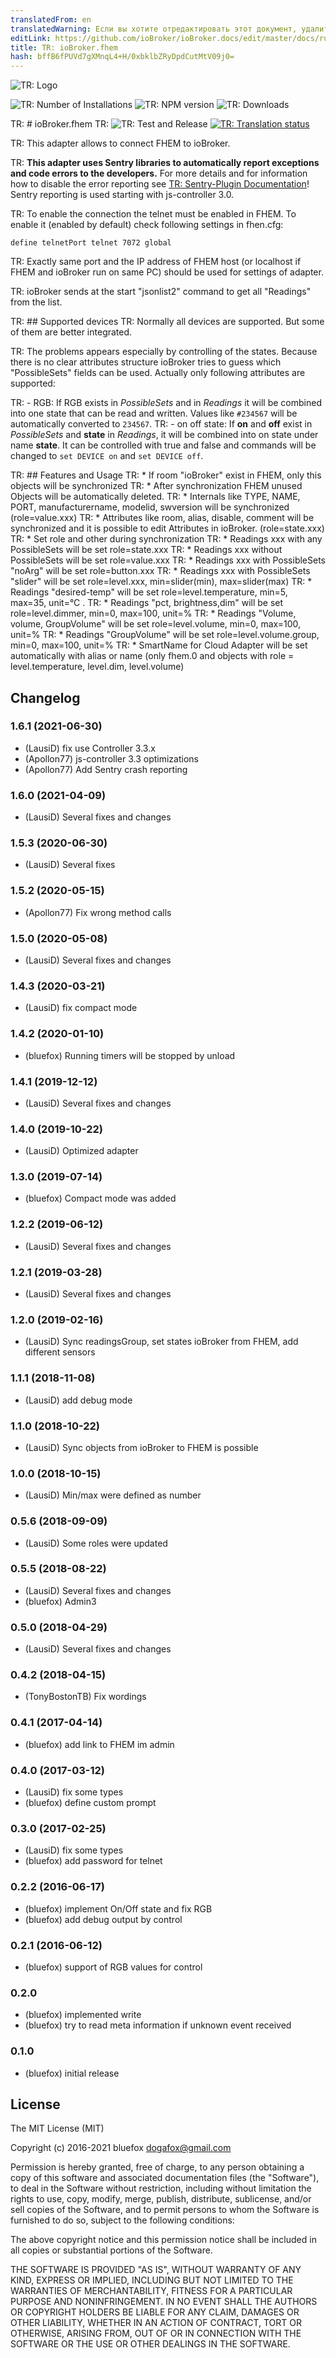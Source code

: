 ```yaml
---
translatedFrom: en
translatedWarning: Если вы хотите отредактировать этот документ, удалите поле «translationFrom», в противном случае этот документ будет снова автоматически переведен
editLink: https://github.com/ioBroker/ioBroker.docs/edit/master/docs/ru/adapterref/iobroker.fhem/README.md
title: TR: ioBroker.fhem
hash: bffB6fPUVd7gXMnqL4+H/0xbklbZRyDpdCutMtV09j0=
---
```

![TR: Logo](../../../en/adapterref/iobroker.fhem/admin/fhem.png)

![TR: Number of Installations](http://iobroker.live/badges/fhem-stable.svg)
![TR: NPM version](http://img.shields.io/npm/v/iobroker.fhem.svg)
![TR: Downloads](https://img.shields.io/npm/dm/iobroker.fhem.svg)

TR: # ioBroker.fhem
TR: ![TR: Test and Release](https://github.com/iobroker-community-adapters/ioBroker.fhem/workflows/Test%20and%20Release/badge.svg) [![TR: Translation status](https://weblate.iobroker.net/widgets/adapters/-/fhem/svg-badge.svg)](https://weblate.iobroker.net/engage/adapters/?utm_source=widget)

TR: This adapter allows to connect FHEM to ioBroker.

TR: **This adapter uses Sentry libraries to automatically report exceptions and code errors to the developers.** For more details and for information how to disable the error reporting see [TR: Sentry-Plugin Documentation](https://github.com/ioBroker/plugin-sentry#plugin-sentry)! Sentry reporting is used starting with js-controller 3.0.

TR: To enable the connection the telnet must be enabled in FHEM. To enable it (enabled by default) check following settings in fhen.cfg:

```define telnetPort telnet 7072 global```

TR: Exactly same port and the IP address of FHEM host (or localhost if FHEM and ioBroker run on same PC) should be used for settings of adapter.

TR: ioBroker sends at the start "jsonlist2" command to get all "Readings" from the list.

TR: ## Supported devices
TR: Normally all devices are supported. But some of them are better integrated.

TR: The problems appears especially by controlling of the states.
Because there is no clear attributes structure ioBroker tries to guess which "PossibleSets" fields can be used.
Actually only following attributes are supported:

TR: - RGB: If RGB exists in *PossibleSets* and in *Readings* it will be combined into one state that can be read and written. Values like ```#234567``` will be automatically converted to ```234567```.
TR: - on off state: If **on** and **off** exist in *PossibleSets* and **state** in *Readings*, it will be combined into on state under name **state**. It can be controlled with true and false and commands will be changed to ```set DEVICE on``` and ```set DEVICE off```.

TR: ## Features and Usage
TR: * If room "ioBroker" exist in FHEM, only this objects will be synchronized
TR: * After synchronization FHEM unused Objects will be automatically deleted.
TR: * Internals like TYPE, NAME, PORT, manufacturername, modelid, swversion will be synchronized (role=value.xxx)
TR: * Attributes like room, alias, disable, comment will be synchronized and it is possible to edit Attributes in ioBroker. (role=state.xxx)
TR: * Set role and other during synchronization
TR:   * Readings xxx with any PossibleSets will be set role=state.xxx
TR:   * Readings xxx without PossibleSets will be set role=value.xxx
TR:   * Readings xxx with PossibleSets "noArg" will be set role=button.xxx
TR:   * Readings xxx with PossibleSets "slider" will be set role=level.xxx, min=slider(min), max=slider(max)
TR:   * Readings "desired-temp" will be set role=level.temperature, min=5, max=35, unit=°C .
TR:   * Readings "pct, brightness,dim" will be set role=level.dimmer, min=0, max=100, unit=%
TR:   * Readings "Volume, volume, GroupVolume" will be set role=level.volume, min=0, max=100, unit=%
TR:   * Readings "GroupVolume" will be set role=level.volume.group, min=0, max=100, unit=%
TR: * SmartName for Cloud Adapter will be set automatically with alias or name (only fhem.0 and objects with role = level.temperature, level.dim, level.volume)

## Changelog

### 1.6.1 (2021-06-30)
* (LausiD) fix use Controller 3.3.x
* (Apollon77) js-controller 3.3 optimizations
* (Apollon77) Add Sentry crash reporting

### 1.6.0 (2021-04-09)
* (LausiD) Several fixes and changes

### 1.5.3 (2020-06-30)
* (LausiD) Several fixes

### 1.5.2 (2020-05-15)
* (Apollon77) Fix wrong method calls

### 1.5.0 (2020-05-08)
* (LausiD) Several fixes and changes

### 1.4.3 (2020-03-21)
* (LausiD) fix compact mode

### 1.4.2 (2020-01-10)
* (bluefox) Running timers will be stopped by unload

### 1.4.1 (2019-12-12)
* (LausiD) Several fixes and changes

### 1.4.0 (2019-10-22)
* (LausiD) Optimized adapter

### 1.3.0 (2019-07-14)
* (bluefox) Compact mode was added

### 1.2.2 (2019-06-12)
* (LausiD) Several fixes and changes

### 1.2.1 (2019-03-28)
* (LausiD) Several fixes and changes

### 1.2.0 (2019-02-16)
* (LausiD) Sync readingsGroup, set states ioBroker from FHEM, add different sensors

### 1.1.1 (2018-11-08)
* (LausiD) add debug mode

### 1.1.0 (2018-10-22)
* (LausiD) Sync objects from ioBroker to FHEM is possible

### 1.0.0 (2018-10-15)
* (LausiD) Min/max were defined as number

### 0.5.6 (2018-09-09)
* (LausiD) Some roles were updated

### 0.5.5 (2018-08-22)
* (LausiD) Several fixes and changes
* (bluefox) Admin3

### 0.5.0 (2018-04-29)
* (LausiD) Several fixes and changes

### 0.4.2 (2018-04-15)
* (TonyBostonTB) Fix wordings

### 0.4.1 (2017-04-14)
* (bluefox) add link to FHEM im admin

### 0.4.0 (2017-03-12)
* (LausiD) fix some types
* (bluefox) define custom prompt

### 0.3.0 (2017-02-25)
 * (LausiD) fix some types
 * (bluefox) add password for telnet

### 0.2.2 (2016-06-17)
* (bluefox) implement On/Off state and fix RGB
* (bluefox) add debug output by control

### 0.2.1 (2016-06-12)
* (bluefox) support of RGB values for control

### 0.2.0
* (bluefox) implemented write
* (bluefox) try to read meta information if unknown event received

### 0.1.0
* (bluefox) initial release

## License
The MIT License (MIT)

Copyright (c) 2016-2021 bluefox <dogafox@gmail.com>

Permission is hereby granted, free of charge, to any person obtaining a copy
of this software and associated documentation files (the "Software"), to deal
in the Software without restriction, including without limitation the rights
to use, copy, modify, merge, publish, distribute, sublicense, and/or sell
copies of the Software, and to permit persons to whom the Software is
furnished to do so, subject to the following conditions:

The above copyright notice and this permission notice shall be included in
all copies or substantial portions of the Software.

THE SOFTWARE IS PROVIDED "AS IS", WITHOUT WARRANTY OF ANY KIND, EXPRESS OR
IMPLIED, INCLUDING BUT NOT LIMITED TO THE WARRANTIES OF MERCHANTABILITY,
FITNESS FOR A PARTICULAR PURPOSE AND NONINFRINGEMENT. IN NO EVENT SHALL THE
AUTHORS OR COPYRIGHT HOLDERS BE LIABLE FOR ANY CLAIM, DAMAGES OR OTHER
LIABILITY, WHETHER IN AN ACTION OF CONTRACT, TORT OR OTHERWISE, ARISING FROM,
OUT OF OR IN CONNECTION WITH THE SOFTWARE OR THE USE OR OTHER DEALINGS IN
THE SOFTWARE.